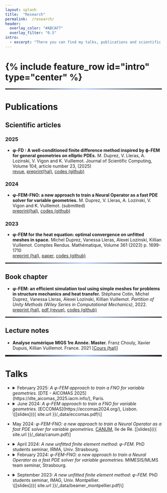 ```yaml
---
layout: splash 
title:  "Research" 
permalink:  /research/ 
header:
  overlay_color: "#ABCAF7"
  overlay_filter: "0.5"
intro:
  - excerpt: "There you can find my talks, publications and scientific communications."
---
```


<h1>{% include feature_row id="intro" type="center" %}</h1>
<hr style="border: 0;
        height: 3px;
        background-image: linear-gradient(to right, rgba(0, 0, 0, 0), rgba(171,202,247), rgba(0, 0, 0, 0));">

# Publications

## Scientific articles

### 2025 
*  **φ-FD : A well-conditioned finite difference method inspired by ϕ-FEM for general geometries on elliptic PDEs.** M. Duprez, V. Lleras, A. Lozinski, V. Vigon and K. Vuillemot. Journal of Scientific Computing, Volume 104, article number 23, (2025)   
   [revue](https://link.springer.com/article/10.1007/s10915-025-02914-0#citeas),  [preprint(hal)](https://hal.science/hal-04731164), [codes (github)](https://github.com/PhiFEM/PhiFD)


### 2024 

*  **φ-FEM-FNO: a new approach to train a Neural Operator as a fast PDE solver for variable geometries.** M. Duprez, V. Lleras, A. Lozinski, V. Vigon and K. Vuillemot. (submitted)   
   [preprint(hal)](https://hal.science/hal-04473794), [codes (github)](https://github.com/KVuillemot/PhiFEM_and_FNO/tree/main)


### 2023
* **φ-FEM for the heat equation: optimal convergence on unfitted meshes in space.** Michel Duprez, Vanessa Lleras, Alexei Lozinski, Killian Vuillemot. Comptes Rendus. Mathématique, Volume 361 (2023) p. 1699-1710   
  [preprint (hal)](https://hal.archives-ouvertes.fr/hal-03685445), [paper](https://comptes-rendus.academie-sciences.fr/mathematique/item/10.5802/crmath.497.pdf), [codes (github)](https://github.com/PhiFEM/Heat-Equation)

<hr style="border: 0;
        height: 3px;
        background-image: linear-gradient(to right, rgba(0, 0, 0, 0), rgba(171,202,247), rgba(0, 0, 0, 0));">

## Book chapter

*  **φ-FEM: an efficient simulation tool using simple meshes for problems in structure mechanics and heat transfer.** Stéphane Cotin, Michel Duprez, Vanessa Lleras, Alexei Lozinski, Killian Vuillemot. 
*Partition of Unity Methods (Wiley Series in Computational Mechanics)*, 2022.   
  [preprint (hal)](https://hal.archives-ouvertes.fr/hal-03372733),  [pdf (revue)](https://www.amazon.com/XFEM-Extended-Element-Computational-Mechanics/dp/0470667087), [codes (github)](https://github.com/PhiFEM/Poisson-Mixed-Boundary-Fracture-Interface)

<hr style="border: 0;
        height: 3px;
        background-image: linear-gradient(to right, rgba(0, 0, 0, 0), rgba(171,202,247), rgba(0, 0, 0, 0));">

## Lecture notes

* **Analyse numérique MIGS 1re Année. Master.** Franz Chouly, Xavier Dupuis, Killian Vuillemot. France. 2021  \[[Cours (hal)](https://cel.archives-ouvertes.fr/hal-03277223)]

<hr style="border: 0;
        height: 5px;
        background-image: linear-gradient(to right, rgba(0, 0, 0, 0), rgba(171,202,247), rgba(0, 0, 0, 0));">

# Talks 

- <details><summary> February 2025: <i>A φ-FEM approach to train a FNO for variable geometries. </i>[DTE - AICOMAS 2025](https://dte_aicomas_2025.iacm.info/), Paris.</summary> <b> Abstract: </b> φ-FEM is a new finite element method, proposed to solve partial differential equations on complex domains, using non-conforming meshes. The method relies on the use of a level-set function φ, which defines the domain and its boundary. In this presentation, we propose a way to combine this method and machine learning techniques (here the Fourier Neural Operator). This method, called φ-FEM-FNO, has been introduced to achieve the resolution of multiple physics problems with good accuracy in real time. For that, the neural operator is trained using synthetic φ-FEM data and the functions defining the governing equations to solve. The preliminary numerical results are very encouraging since for two test cases solving the Poisson-Dirichlet equation on different types of shapes, our approach reaches the precision of a standard finite element method, 100 times faster. Moreover, the method is also being developed to solve hyperelastic problems on complex geometries.

- <details><summary> June 2024: <i>A φ-FEM approach to train a FNO for variable geometries. </i> [ECCOMAS](https://eccomas2024.org/), Lisbon. </summary> <b> Abstract: </b> φ-FEM is a new finite element method, proposed to solve partial differential equations on complex domains, using non-conforming meshes. The method relies on the use of a level-set function φ, which defines the domain and its boundary. In this presentation, we propose a way to combine this method and machine learning techniques (here the Fourier Neural Operator). This method, called φ-FEM-FNO, has been introduced to achieve the resolution of multiple physics problems with good accuracy in real time. For that, the neural operator is trained using synthetic φ-FEM data and the functions defining the governing equations to solve. The preliminary numerical results are very encouraging since for two test cases solving the Poisson-Dirichlet equation on different types of shapes, our approach reaches the precision of a standard finite element method, 100 times faster. </details> \[[slides]({{ site.url }}/_data/eccomas.pdf)\]

- May 2024: <i>φ-FEM-FNO: a new approach to train a Neural Operator as a fast PDE solver for variable geometries. </i>[CANUM](https://canum2024.math.cnrs.fr/fr/), Ile de Ré. 
  \[[slides]({{ site.url }}/_data/canum.pdf)\]

- <details><summary> April 2024: <i>A new unfitted finite element method: φ-FEM. </i>PhD students seminar, IRMA, Univ. Strasbourg.</summary> <b> Abstract: </b> φ-FEM is a new finite element method, proposed to solve partial differential equations on complex domains, using simple non conform meshes. The method relies on the use of a level-set function φ, which defines the domain and its boundary. In this presentation, I will introduce the method in the simple case of the resolution of the Poisson equation with Dirichlet boundary conditions. Then I will present the extension of the method to the case of time-dependent PDE's, and more precisely the case of the Heat equation with Dirichlet boundary conditions. Then, I will present a way to combine φ-FEM and neural networks. This method, called φ-FEM-FNO, has been introduced to achieve the resolution of multiple physics problems with good accuracy in real time. I will illustrate the interest of this approach with numerical results on two test cases solving the Poisson-Dirichlet equation on different types of shapes.  </details>

- <details><summary> February 2024: <i>φ-FEM-FNO: a new approach to train a Neural Operator as a fast PDE solver for variable geometries. </i>MIMESIS/MLMS team seminar, Strasbourg.</summary> <b> Abstract: </b> In this talk, we propose a way to solve partial differential equations (PDEs) by combining machine learning techniques and a new finite element method called φ-FEM. For that, we use the Fourier Neural Operator (FNO), a learning mapping operator. The purpose of this talk is to provide numerical evidence to show the effectiveness of this technique. We will focus here on the resolution of the Poisson equation with non-homogeneous Dirichlet boundary conditions. The key idea of our method is to address the challenging scenario of varying domains, where each problem is solved on a different geometry. Since we use the φ-FEM approach, we will consider domains defined by level-set functions. We will first recall the idea of φ-FEM and of the Fourier Neural Operator. Then, we will explain how to combine these two methods. We will finally illustrate the efficiency of this combination with some numerical results on two test cases.  </details>
<!-- \[[slides]({{ site.url }}/_data/beamer_montpellier.pdf)\] -->

- <details><summary> September 2023: <i>A new unfitted finite element method: φ-FEM. </i>PhD students seminar, IMAG, Univ. Montpellier.</summary> <b> Abstract: </b> φ-FEM is a new finite element method, proposed to solve partial differential equations on complex domains, using simple non conform meshes. The method relies on the use of a level-set function φ, which defines the domain and its boundary. In this presentation, I will introduce the method in the simple case of the resolution of the Poisson equation with Dirichlet boundary conditions. Then I will present the extension of the method to the case of time-dependent PDE's, and more precisely the case of the Heat equation with Dirichlet boundary conditions. Then, I will present a way to combine φ-FEM and neural networks. I will illustrate the efficiency of this method using numerical results.  </details> \[[slides]({{ site.url }}/_data/beamer_montpellier.pdf)\]


